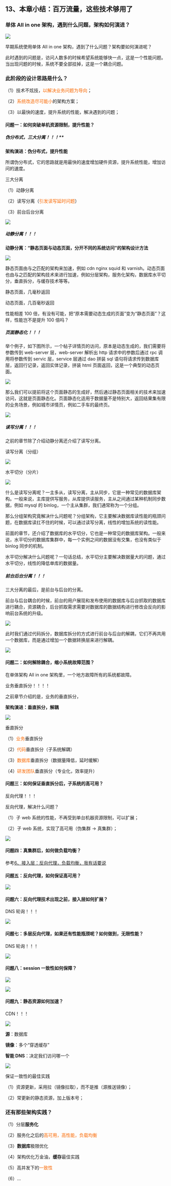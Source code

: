 ## 13、本章小结：百万流量，这些技术够用了

### 单体 All in one 架构，遇到什么问题，架构如何演进？

![](image/ch1-2-系统架构.png)

早期系统使用单体 All in one 架构，遇到了什么问题？架构要如何演进呢？

此时遇到的问题是，访问人数多的时候希望系统能够快一点，这是一个性能问题。当出现问题的时候，系统不要全部挂掉，这是一个耦合问题。

### 此阶段的设计思路是什么？

（1）技术不炫技，<span style="color:#FA6800;">以解决业务问题为导向</span>；

（2）<span style="color:#FA6800;">系统改造尽可能小</span>的架构方案；

（3）以最快的速度，提升系统的性能，解决遇到的问题；

#### 问题一：如何突破单机资源限制，提升性能？

##### 伪分布式，三大分离！！！**

**架构演进：伪分布式，提升性能**

所谓伪分布式，它的思路就是用最快的速度增加硬件资源，提升系统性能，增加访问的速度。

三大分离

（1）动静分离

（2）读写分离（<span style="color:#FA6800;">引发读写延时问题</span>）

（3）前台后台分离

![](image/ch2-5-伪分布式系统.png)

##### 动静分离！！！

**动静分离：“静态页面与动态页面，分开不同的系统访问”的架构设计方法**

![](image/ch2-11-动静分离.png)

静态页面由与之匹配的架构来加速，例如 cdn nginx squid 和 varnish。动态页面也由与之匹配的架构技术来进行加速，例如分层架构，服务化架构，数据库水平切分，垂直拆分，与缓存技术等等。

静态页面，几毫秒返回

动态页面，几百毫秒返回

性能相差 100 倍，有没有可能，把“原本需要动态生成的页面”变为“静态页面”？这样，性能岂不是提升 100 倍吗？

##### 页面静态化！！！

举个例子，如下图所示，一个帖子详情页的访问，原本是动态生成的，我们需要将参数传到 web-server 层，web-server 解析出 http 请求中的参数后通过 rpc 调用将参数传到 servic 层，service 层通过 dao 拼装 sql 语句将请求传到数据库层，返回行记录，返回实体记录，拼装 html 页面返回，这是一个典型的动态页面。

![](image/ch2-11-动态站点生成.png)

那么我们可以提前将这个页面静态的生成好，然后通过静态页面相关的技术来加速访问，这就是页面静态化。页面静态化适用于数据量不是特别大，返回结果集有限的业务场景，例如城市详情页，例如二手车的最终页。

![](image/ch2-11-页面静态化.png)

##### 读写分离！！！

之前的章节除了介绍动静分离还介绍了读写分离。

读写分离（分组）

![](image/ch2-12-读写分离.png)

水平切分（分片）

![](image/ch2-12-水平切分.png)

什么是读写分离呢？一主多从，读写分离，主从同步，它是一种常见的数据库架构。一般来说，主库提供写服务，从库提供读服务，主从之间通过某种机制同步数据，例如 mysql 的 binlog，一个主从集群，我们通常称为一个分组。

那么分组架构究竟解决什么问题呢？分组架构，它主要解决数据库读性能的瓶颈问题，在数据库读扛不住的时候，可以通过读写分离，线性的增加系统的读性能。

前面的章节，还介绍了数据库的水平切分，它也是一种常见的数据库架构。一般来说，水平切分的数据库集群中，每一个实例之间的数据没有交集，也没有类似于 binlog 同步的机制。

水平切分解决什么问题呢？一句话总结，水平切分主要解决数据量大的问题，通过水平切分，线性的降低单库的数据量。

##### 前台后台分离！！！

三大分离的最后，是前台与后台的分离。

前台与后台耦合的时候，前台的用户展现和发布使用的数据库与后台抓取的数据库进行耦合，资源耦合，后台抓取需求需要对数据库的数据结构进行修改会反向的影响前台系统的升级。

![](image/ch2-12-早期前台后台架构设计.png)

此时我们通过代码拆分，数据库拆分的方式进行前台与后台的解耦，它们不再共用一个数据库，而是通过增加一个数据转换层来进行解耦。

![](image/ch2-12-前台与后台分离.png)

#### 问题二：如何解除耦合，缩小系统故障范围？

在单体架构 All in one 架构里，一个地方故障所有的系统都故障。

业务垂直拆分！！！！

之前章节介绍的是，业务的垂直拆分，

**架构演进：垂直拆分，解耦**

![](image/ch2-5-垂直拆分系统.png)

垂直拆分

（1）<span style="color:#FA6800;">业务</span>垂直拆分

（2）<span style="color:#FA6800;">代码</span>垂直拆分（子系统解耦）

（3）<span style="color:#FA6800;">数据库</span>垂直拆分（数据量降低，延时缓解）

（4）<span style="color:#FA6800;">研发团队</span>垂直拆分（专业化，效率提升）

#### 问题三：如何保证垂直拆分后，子系统的高可用？

反向代理！！！

反向代理，解决什么问题？

（1）子 web 系统的性能，不再受到单台机器资源限制，可以扩展；

（2）子 web 系统，实现了高可用（伪集群 -> 真集群）；

![](image/ch2-6-反向代理.png)

#### 问题四：真集群后，如何做负载均衡？

参考[6、接入层：反向代理，负载均衡，我有话要说](./ch2-6-接入层：反向代理，负载均衡，我有话要说)

#### 问题五：反向代理，如何保证高可用？

![](image/ch2-6-反向代理高可用1.png)

#### 问题六：反向代理技术出现之前，接入层如何扩展？

DNS 轮询！！！

![](image/ch2-7-DNS-2.png)

#### 问题七：多层反向代理，如果还有性能瓶颈呢？如何做到，无限性能？

DNS 轮询！！！

![](image/ch2-7-DNS-4.png)

#### 问题八：session 一致性如何保障？

![](image/ch2-8-session5.png)

![](image/ch2-8-session6.png)

#### 问题九：静态资源如何加速？

CDN！！！

![](image/ch2-9-源-镜像-智能DNS.png)

**源**：数据库

**镜像**：多个“穿透缓存”

**智能 DNS**：决定我们访问哪一个

![](image/ch2-9-智能DNS.png)

保证一致性的最佳实践

（1）资源更新，采用拉（镜像拉取），而不是推（源推送镜像）；

（2）常更新的静态资源，加上版本号；

### 还有那些架构实践？

（1）分层**服务化**

（2）服务化之后的<span style="color:#FA6800;">高可用，高性能，负载均衡</span>

（3）**数据库**极限优化

（4）架构优化万金油，**缓存**最佳实践

（5）高并发下的<span style="color:#FA6800;">一致性</span>

（6）...